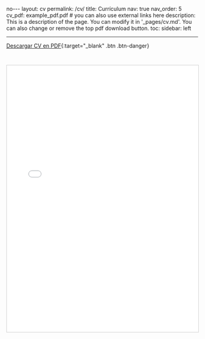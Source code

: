 no---
layout: cv
permalink: /cv/
title: Currículum
nav: true
nav_order: 5
cv_pdf: example_pdf.pdf # you can also use external links here
description: This is a description of the page. You can modify it in '\_pages/cv.md'. You can also change or remove the top pdf download button.
toc:
sidebar: left

---

[Descargar CV en PDF](https://rickardo1991.github.io/assets/pdf/example_pdf.pdf){:target="\_blank" .btn .btn-danger}

<iframe src="/assets/CV%20Ricardo%20Rivera.pdf" width="100%" height="700px" style="border:1px solid #ccc; margin-top:2em;"></iframe>

<!-- Aquí puedes agregar tu CV en formato web si lo deseas -->
